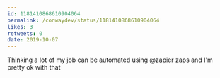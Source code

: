 ```yaml
---
id: 1181410868610904064
permalink: /conwaydev/status/1181410868610904064
likes: 3
retweets: 0
date: 2019-10-07
---
```


Thinking a lot of my job can be automated using @zapier
zaps and I'm pretty ok with that